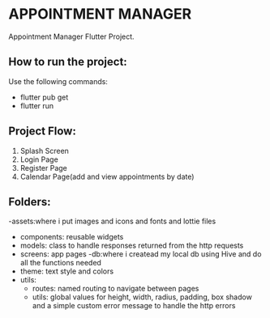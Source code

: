 # APPOINTMENT MANAGER

Appointment Manager Flutter Project.

## How to run the project:
Use the following commands:
- flutter pub get
- flutter run 

## Project Flow:
1) Splash Screen 
2) Login Page 
3) Register Page
4) Calendar Page(add and view appointments by date)

## Folders:
-assets:where i put images and icons and fonts and lottie files
- components: reusable widgets
- models: class to handle responses returned from the http requests
- screens: app pages
-db:where i createad my local db using Hive and do all the functions needed
- theme: text style and colors
- utils:
    - routes: named routing to navigate between pages
    - utils: global values for height, width, radius, padding, box shadow and a simple custom error message to handle the http errors